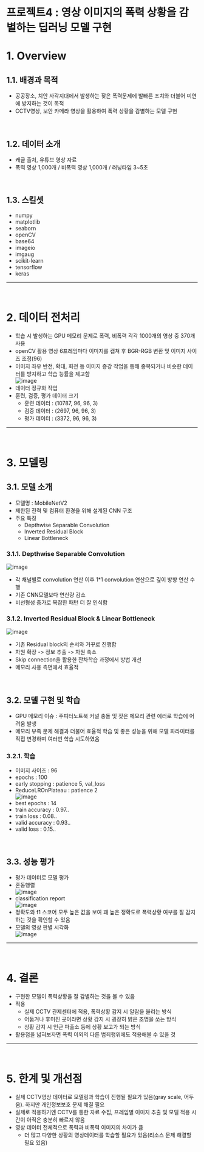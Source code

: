 # 프로젝트4 : 영상 이미지의 폭력 상황을 감별하는 딥러닝 모델 구현

# 1. Overview

## 1.1. 배경과 목적
- 공공장소, 치안 사각지대에서 발생하는 잦은 폭력문제에 발빠른 조치와 더불어 미연에 방지하는 것이 목적
- CCTV영상, 보안 카메라 영상을 활용하여 폭력 상황을 감별하는 모델 구현

<br/>

## 1.2. 데이터 소개
- 캐글 출처, 유튜브 영상 자료
- 폭력 영상 1,000개 / 비폭력 영상 1,000개 / 러닝타임 3~5초

<br/>

## 1.3. 스킬셋
- numpy
- matplotlib
- seaborn
- openCV
- base64
- imageio
- imgaug
- scikit-learn
- tensorflow
- keras



---
<br/>

# 2. 데이터 전처리
- 학습 시 발생하는 GPU 메모리 문제로 폭력, 비폭력 각각 1000개의 영상 중 370개 사용
- openCV 활용 영상 6프레임마다 이미지를 캡쳐 후 BGR-RGB 변환 및 이미지 사이즈 조정(96)
- 이미지 좌우 반전, 확대, 회전 등 이미지 증강 작업을 통해 중복되거나 비슷한 데이터를 방지하고 학습 능률을 제고함  
 ![image](https://user-images.githubusercontent.com/110115061/223902747-2ba58914-c1bb-43b9-acec-c4865f35c64c.png)  
- 데이터 정규화 작업
- 훈련, 검증, 평가 데이터 크기
  - 훈련 데이터 : (10787, 96, 96, 3)
  - 검증 데이터 : (2697, 96, 96, 3)
  - 평가 데이터 : (3372, 96, 96, 3)



---
<br/>

# 3. 모델링

## 3.1. 모델 소개
- 모델명 : MobileNetV2
- 제한된 전력 및 컴퓨터 환경을 위해 설계된 CNN 구조
- 주요 특징
  - Depthwise Separable Convolution
  - Inverted Residual Block
  - Linear Bottleneck


### 3.1.1. Depthwise Separable Convolution  
![image](https://user-images.githubusercontent.com/110115061/223911812-67d68fa0-4856-447a-a6d9-4a3ff64611c5.png)  
- 각 채널별로 convolution 연산 이후 1*1 convolution 연산으로 깊이 방향 연산 수행
- 기존 CNN모델보다 연산량 감소
- 비선형성 증가로 복잡한 패턴 더 잘 인식함

### 3.1.2. Inverted Residual Block & Linear Bottleneck  
![image](https://user-images.githubusercontent.com/110115061/223914705-85c71802-3afe-406a-a5e2-d3a8cbce8b60.png)  
- 기존 Residual block의 순서와 거꾸로 진행함
- 차원 확장 -> 정보 추출 -> 차원 축소
- Skip connection을 활용한 잔차학습 과정에서 방법 개선
- 메모리 사용 측면에서 효율적

<br/>

## 3.2. 모델 구현 및 학습
- GPU 메모리 이슈 : 주피터노트북 커널 충돌 및 잦은 메모리 관련 에러로 학습에 어려움 발생
- 메모리 부족 문제 해결과 더불어 효율적 학습 및 좋은 성능을 위해 모델 파라미터를 직접 변경하며 여러번 학습 시도하였음

### 3.2.1. 학습
- 이미지 사이즈 : 96
- epochs : 100
- early stopping : patience 5, val_loss
- ReduceLROnPlateau : patience 2  
![image](https://user-images.githubusercontent.com/110115061/223918817-6f4c76ca-e10c-4473-a750-6217d06b1ad3.png)  
- best epochs : 14
- train accuracy : 0.97..
- train loss : 0.08..
- valid accuracy : 0.93..
- valid loss : 0.15..

<br/>

## 3.3. 성능 평가
- 평가 데이터로 모델 평가
- 혼동행렬  
![image](https://user-images.githubusercontent.com/110115061/223919334-e495de3c-3949-4c8c-8f68-aac7ea4a5421.png)  
- classification report  
![image](https://user-images.githubusercontent.com/110115061/223919425-4a9122a5-b337-4f71-8305-407589d8107d.png)  
- 정확도와 f1 스코어 모두 높은 값을 보여 꽤 높은 정확도로 폭력상황 여부를 잘 감지하는 것을 확인할 수 있음
- 모델의 영상 판별 시각화  
![image](https://user-images.githubusercontent.com/110115061/223919858-37d1a71c-ed7a-4422-8b78-d90ca70b7f25.png)  



---
<br/>

# 4. 결론
- 구현한 모델이 폭력상황을 잘 감별하는 것을 볼 수 있음
- 적용
  - 실제 CCTV 관제센터에 적용, 폭력상황 감지 시 알람을 울리는 방식
  - 어둡거나 후미진 곳이라면 상황 감지 시 굉장히 밝은 조명을 쏘는 방식
  - 상황 감지 시 인근 파출소 등에 상황 보고가 되는 방식
- 활용점을 넓혀보자면 폭력 이외의 다른 범죄행위에도 적용해볼 수 있을 것



---
<br/>

# 5. 한계 및 개선점
- 실제 CCTV영상 데이터로 모델링과 학습이 진행될 필요가 있음(gray scale, 어두움). 하지만 개인정보보호 문제 해결 필요
- 실제로 적용하기엔 CCTV를 통한 자료 수집, 프레임별 이미지 추출 및 모델 적용 시간이 아직은 충분히 빠르지 않음
- 영상 데이터 전체적으로 폭력과 비폭력 이미지의 차이가 큼
  - 더 많고 다양한 상황의 영상데이터를 학습할 필요가 있음(리소스 문제 해결할 필요 있음)
